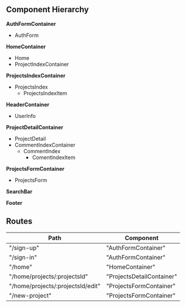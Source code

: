 ## Component Hierarchy

**AuthFormContainer**
 - AuthForm

**HomeContainer**
  - Home
  - ProjectIndexContainer

**ProjectsIndexContainer**
  - ProjectsIndex
    + ProjectsIndexItem

**HeaderContainer**
  - UserInfo

**ProjectDetailContainer**
  - ProjectDetail
  - CommentIndexContainer
    + CommentIndex
      - ComentIndexItem

**ProjectsFormContainer**
  - ProjectsForm

**SearchBar**

**Footer**


## Routes

|Path   | Component   |
|-------|-------------|
| "/sign-up" | "AuthFormContainer" |
| "/sign-in" | "AuthFormContainer" |
| "/home"    | "HomeContainer"     |
| "/home/projects/:projectsId" | "ProjectsDetailContainer" |
| "/home/projects/:projectsId/edit" | "ProjectsFormContainer" |
| "/new-project" | "ProjectsFormContainer" |

